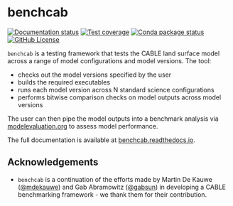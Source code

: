 # benchcab

[![Documentation status][readthedocs_badge]][docs] [![Test coverage][codecov_badge]][codecov_summary] [![Conda package status][conda_badge]][conda] [![GitHub License][license_badge]][license]


`benchcab` is a testing framework that tests the CABLE land surface model across a range of model configurations and model versions. The tool:
- checks out the model versions specified by the user
- builds the required executables
- runs each model version across N standard science configurations
- performs bitwise comparison checks on model outputs across model versions

The user can then pipe the model outputs into a benchmark analysis via [modelevaluation.org][meorg] to assess model performance.

The full documentation is available at [benchcab.readthedocs.io][docs].

## Acknowledgements

- `benchcab` is a continuation of the efforts made by Martin De Kauwe ([@mdekauwe](https://github.com/mdekauwe)) and Gab Abramowitz ([@gabsun](https://github.com/gabsun)) in developing a CABLE benchmarking framework - we thank them for their contribution.

[conda_badge]: https://img.shields.io/conda/v/accessnri/benchcab
[codecov_badge]: https://codecov.io/gh/CABLE-LSM/benchcab/branch/master/graph/badge.svg?token=JJYE1YZDXQ
[readthedocs_badge]: https://readthedocs.org/projects/benchcab/badge/?version=stable
[license_badge]: https://img.shields.io/github/license/CABLE-LSM/benchcab
[conda]: https://anaconda.org/accessnri/benchcab
[codecov_summary]: https://codecov.io/gh/CABLE-LSM/benchcab
[docs]: https://benchcab.readthedocs.io
[license]: https://github.com/CABLE-LSM/benchcab/blob/main/LICENSE
[meorg]: https://modelevaluation.org
